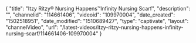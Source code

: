{
    "title": "Itzy Ritzy&reg; Nursing Happens&trade;Infinity Nursing Scarf",
    "description": "",
    "channelid": "114661406",
    "videoid": "109970004",
    "date_created": "1502518951",
    "date_modified": "1510689427",
    "type": "captivate",
    "layout": "channelVideo",
    "url": "\/latest-videos\/itzy-ritzy-nursing-happens-infinity-nursing-scarf\/114661406-109970004"
}